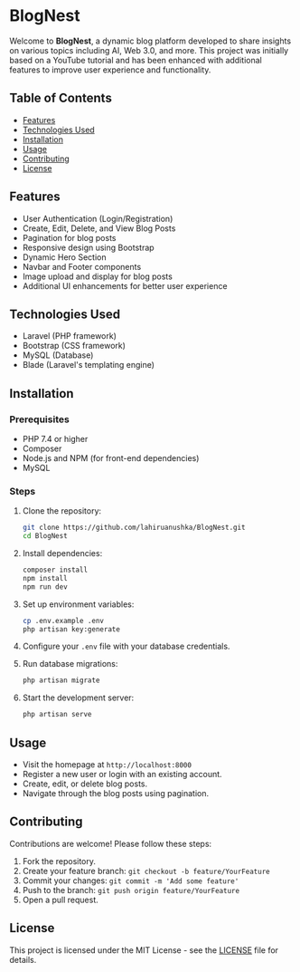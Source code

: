 # BlogNest

Welcome to **BlogNest**, a dynamic blog platform developed to share insights on various topics including AI, Web 3.0, and more. This project was initially based on a YouTube tutorial and has been enhanced with additional features to improve user experience and functionality.

## Table of Contents
- [Features](#features)
- [Technologies Used](#technologies-used)
- [Installation](#installation)
- [Usage](#usage)
- [Contributing](#contributing)
- [License](#license)

## Features
- User Authentication (Login/Registration)
- Create, Edit, Delete, and View Blog Posts
- Pagination for blog posts
- Responsive design using Bootstrap
- Dynamic Hero Section
- Navbar and Footer components
- Image upload and display for blog posts
- Additional UI enhancements for better user experience

## Technologies Used
- Laravel (PHP framework)
- Bootstrap (CSS framework)
- MySQL (Database)
- Blade (Laravel's templating engine)

## Installation

### Prerequisites
- PHP 7.4 or higher
- Composer
- Node.js and NPM (for front-end dependencies)
- MySQL

### Steps
1. Clone the repository:
    ```bash
    git clone https://github.com/lahiruanushka/BlogNest.git
    cd BlogNest
    ```

2. Install dependencies:
    ```bash
    composer install
    npm install
    npm run dev
    ```

3. Set up environment variables:
    ```bash
    cp .env.example .env
    php artisan key:generate
    ```

4. Configure your `.env` file with your database credentials.

5. Run database migrations:
    ```bash
    php artisan migrate
    ```

6. Start the development server:
    ```bash
    php artisan serve
    ```

## Usage
- Visit the homepage at `http://localhost:8000`
- Register a new user or login with an existing account.
- Create, edit, or delete blog posts.
- Navigate through the blog posts using pagination.

## Contributing
Contributions are welcome! Please follow these steps:
1. Fork the repository.
2. Create your feature branch: `git checkout -b feature/YourFeature`
3. Commit your changes: `git commit -m 'Add some feature'`
4. Push to the branch: `git push origin feature/YourFeature`
5. Open a pull request.

## License
This project is licensed under the MIT License - see the [LICENSE](LICENSE) file for details.

